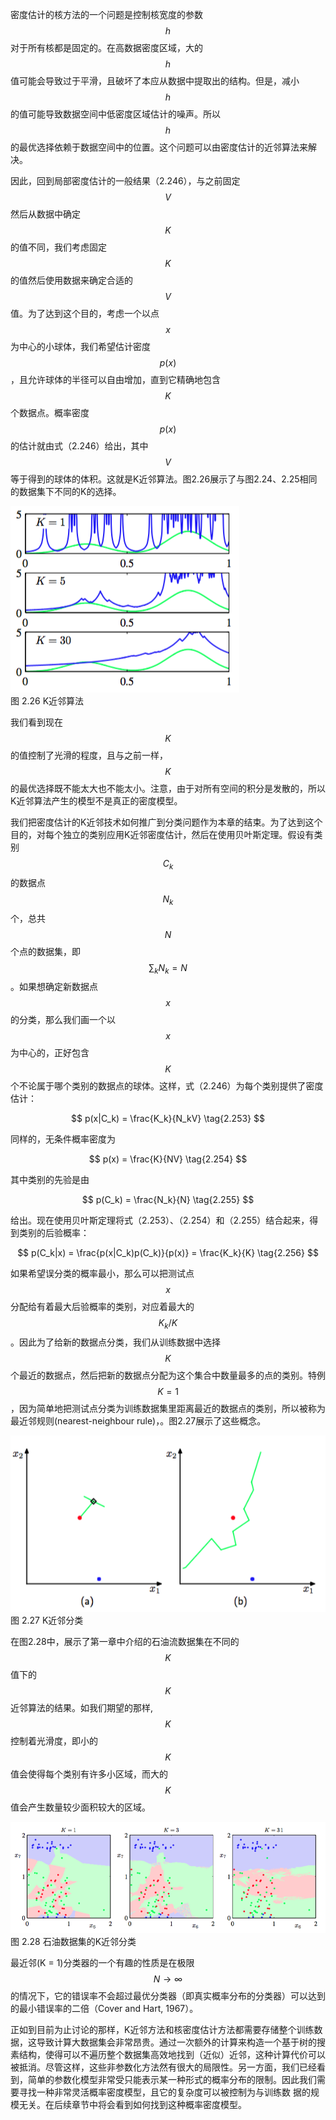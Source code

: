 密度估计的核方法的一个问题是控制核宽度的参数$$ h $$对于所有核都是固定的。在高数据密度区域，大的$$ h $$值可能会导致过于平滑，且破坏了本应从数据中提取出的结构。但是，减小$$ h $$的值可能导致数据空间中低密度区域估计的噪声。所以$$ h $$的最优选择依赖于数据空间中的位置。这个问题可以由密度估计的近邻算法来解决。    

因此，回到局部密度估计的一般结果（2.246），与之前固定$$ V $$然后从数据中确定$$ K $$的值不同，我们考虑固定$$ K $$的值然后使用数据来确定合适的$$ V $$值。为了达到这个目的，考虑一个以点$$ x $$为中心的小球体，我们希望估计密度$$ p(x) $$，且允许球体的半径可以自由增加，直到它精确地包含$$ K $$个数据点。概率密度$$ p(x) $$的估计就由式（2.246）给出，其中$$ V
$$等于得到的球体的体积。这就是K近邻算法。图2.26展示了与图2.24、2.25相同的数据集下不同的K的选择。

![图 2-26](images/k_nearest_neighbour.png)      
图 2.26 K近邻算法    

我们看到现在$$ K $$的值控制了光滑的程度，且与之前一样，$$ K $$的最优选择既不能太大也不能太小。注意，由于对所有空间的积分是发散的，所以K近邻算法产生的模型不是真正的密度模型。    

我们把密度估计的K近邻技术如何推广到分类问题作为本章的结束。为了达到这个目的，对每个独立的类别应用K近邻密度估计，然后在使用贝叶斯定理。假设有类别$$ C_k $$的数据点$$ N_k $$个，总共$$ N $$个点的数据集，即$$ \sum_kN_k = N $$。如果想确定新数据点$$ x $$的分类，那么我们画一个以$$ x $$为中心的，正好包含$$ K $$个不论属于哪个类别的数据点的球体。这样，式（2.246）为每个类别提供了密度估计：    

$$
p(x|C_k) = \frac{K_k}{N_kV} \tag{2.253}
$$

同样的，无条件概率密度为

$$
p(x) = \frac{K}{NV} \tag{2.254}
$$

其中类别的先验是由

$$
p(C_k) = \frac{N_k}{N} \tag{2.255}
$$

给出。现在使用贝叶斯定理将式（2.253）、（2.254）和（2.255）结合起来，得到类别的后验概率：    

$$
p(C_k|x) = \frac{p(x|C_k)p(C_k)}{p(x)} = \frac{K_k}{K} \tag{2.256}
$$

如果希望误分类的概率最小，那么可以把测试点$$ x $$分配给有着最大后验概率的类别，对应着最大的$$ K_k / K $$。因此为了给新的数据点分类，我们从训练数据中选择$$ K $$个最近的数据点，然后把新的数据点分配为这个集合中数量最多的点的类别。特例$$ K = 1 $$，因为简单地把测试点分类为训练数据集里距离最近的数据点的类别，所以被称为最近邻规则(nearest-neighbour rule)，。图2.27展示了这些概念。

![图 2-27](images/k_nearest_neighbour_classification.png)      
图 2.27 K近邻分类    

在图2.28中，展示了第一章中介绍的石油流数据集在不同的$$ K $$值下的$$ K $$近邻算法的结果。如我们期望的那样,$$ K $$控制着光滑度，即小的$$ K $$值会使得每个类别有许多小区域，而大的$$ K $$值会产生数量较少面积较大的区域。

![图 2-28](images/k_nearest_neighbour_oil.png)      
图 2.28 石油数据集的K近邻分类    

最近邻(K = 1)分类器的一个有趣的性质是在极限$$ N \to \infty $$的情况下，它的错误率不会超过最优分类器（即真实概率分布的分类器）可以达到的最小错误率的二倍（Cover and Hart, 1967）。    

正如到目前为止讨论的那样，K近邻方法和核密度估计方法都需要存储整个训练数据，这导致计算大数据集会非常昂贵。通过一次额外的计算来构造一个基于树的搜素结构，使得可以不遍历整个数据集高效地找到（近似）近邻，这种计算代价可以被抵消。尽管这样，这些非参数化方法然有很大的局限性。另一方面，我们已经看到，简单的参数化模型非常受只能表示某一种形式的概率分布的限制。因此我们需要寻找一种非常灵活概率密度模型，且它的复杂度可以被控制为与训练数 据的规模无关。在后续章节中将会看到如何找到这种概率密度模型。


